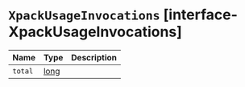 # `XpackUsageInvocations` [interface-XpackUsageInvocations]

| Name | Type | Description |
| - | - | - |
| `total` | [long](./long.md) | &nbsp; |
